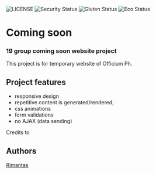 ![LICENSE](https://img.shields.io/badge/license-MIT-blue.svg?style=flat-square)
![Security Status](https://img.shields.io/security-headers?label=Security&url=https%3A%2F%2Fgithub.com&style=flat-square)
![Gluten Status](https://img.shields.io/badge/Gluten-Free-green.svg)
![Eco Status](https://img.shields.io/badge/ECO-Friendly-green.svg)


# Coming soon
### 19 group coming soon website project

This project is for temporary website of Officium Ph.


## Project features
- responsive design
- repetitive content is generated/rendered;
- css animations
- form validations
- no AJAX (data sending)

Credits to
## Authors
[Rimantas](https://github.com/belauzas)
